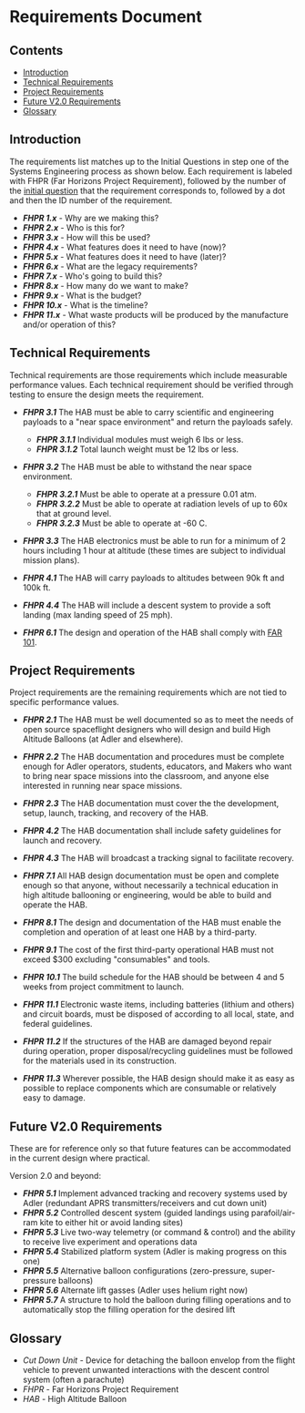 # Requirements Document

## Contents

* [Introduction](#introduction)
* [Technical Requirements](#technical_requirements)
* [Project Requirements](#project_requirements)
* [Future V2.0 Requirements](#future-v20-requirements)
* [Glossary](#glossary)

## Introduction

The requirements list matches up to the Initial Questions in step one of the Systems Engineering process as shown below. Each requirement is labeled with FHPR (Far Horizons Project Requirement), followed by the number of the [initial question](initial_questions.md) that the requirement corresponds to, followed by a dot and then the ID number of the requirement.

* ***FHPR 1.x*** - Why are we making this?
* ***FHPR 2.x*** - Who is this for?
* ***FHPR 3.x*** - How will this be used?
* ***FHPR 4.x*** - What features does it need to have (now)?
* ***FHPR 5.x*** - What features does it need to have (later)?
* ***FHPR 6.x*** - What are the legacy requirements?
* ***FHPR 7.x*** - Who's going to build this?
* ***FHPR 8.x*** - How many do we want to make?
* ***FHPR 9.x*** - What is the budget?
* ***FHPR 10.x*** - What is the timeline?
* ***FHPR 11.x*** - What waste products will be produced by the manufacture and/or operation of this?

## Technical Requirements

Technical requirements are those requirements which include measurable performance values. Each technical requirement should be verified through testing to ensure the design meets the requirement.

* ***FHPR 3.1*** The HAB must be able to carry scientific and engineering payloads to a "near space environment" and return the payloads safely.
    * ***FHPR 3.1.1*** Individual modules must weigh 6 lbs or less.
    * ***FHPR 3.1.2*** Total launch weight must be 12 lbs or less.
* ***FHPR 3.2*** The HAB must be able to withstand the near space environment.
    * ***FHPR 3.2.1*** Must be able to operate at a pressure 0.01 atm.
    * ***FHPR 3.2.2*** Must be able to operate at radiation levels of up to 60x that at ground level.
    * ***FHPR 3.2.3*** Must be able to operate at -60 C.
* ***FHPR 3.3*** The HAB electronics must be able to run for a minimum of 2 hours including 1 hour at altitude (these times are subject to individual mission plans).

* ***FHPR 4.1*** The HAB will carry payloads to altitudes between 90k ft and 100k ft.
* ***FHPR 4.4*** The HAB will include a descent system to provide a soft landing (max landing speed of 25 mph).

* ***FHPR 6.1*** The design and operation of the HAB shall comply with [FAR 101](https://www.ecfr.gov/cgi-bin/text-idx?rgn=div5&node=14:2.0.1.3.15).

## Project Requirements

Project requirements are the remaining requirements which are not tied to specific performance values.

* ***FHPR 2.1*** The HAB must be well documented so as to meet the needs of open source spaceflight designers who will design and build High Altitude Balloons (at Adler and elsewhere).
* ***FHPR 2.2*** The HAB documentation and procedures must be complete enough for Adler operators, students, educators, and Makers who want to bring near space missions into the classroom, and anyone else interested in running near space missions.
* ***FHPR 2.3*** The HAB documentation must cover the the development, setup, launch, tracking, and recovery of the HAB.

* ***FHPR 4.2*** The HAB documentation shall include safety guidelines for launch and recovery.
* ***FHPR 4.3*** The HAB will broadcast a tracking signal to facilitate recovery.

* ***FHPR 7.1*** All HAB design documentation must be open and complete enough so that anyone, without necessarily a technical education in high altitude ballooning or engineering, would be able to build and operate the HAB.

* ***FHPR 8.1*** The design and documentation of the HAB must enable the completion and operation of at least one HAB by a third-party.

* ***FHPR 9.1*** The cost of the first third-party operational HAB must not exceed $300 excluding "consumables" and tools.

* ***FHPR 10.1*** The build schedule for the HAB should be between 4 and 5 weeks from project commitment to launch.

* ***FHPR 11.1*** Electronic waste items, including batteries (lithium and others) and circuit boards, must be disposed of according to all local, state, and federal guidelines.
* ***FHPR 11.2*** If the structures of the HAB are damaged beyond repair during operation, proper disposal/recycling guidelines must be followed for the materials used in its construction.
* ***FHPR 11.3*** Wherever possible, the HAB design should make it as easy as possible to replace components which are consumable or relatively easy to damage.

## Future V2.0 Requirements

These are for reference only so that future features can be accommodated in the current design where practical.

Version 2.0 and beyond:

* ***FHPR 5.1*** Implement advanced tracking and recovery systems used by Adler (redundant APRS transmitters/receivers and cut down unit)
* ***FHPR 5.2*** Controlled descent system (guided landings using parafoil/air-ram kite to either hit or avoid landing sites)
* ***FHPR 5.3*** Live two-way telemetry (or command & control) and the ability to receive live experiment and operations data
* ***FHPR 5.4*** Stabilized platform system (Adler is making progress on this one)
* ***FHPR 5.5*** Alternative balloon configurations (zero-pressure, super-pressure balloons)
* ***FHPR 5.6*** Alternate lift gasses (Adler uses helium right now)
* ***FHPR 5.7*** A structure to hold the balloon during filling operations and to automatically stop the filling operation for the desired lift

## Glossary

* _Cut Down Unit_ - Device for detaching the balloon envelop from the flight vehicle to prevent unwanted interactions with the descent control system (often a parachute)
* _FHPR_ - Far Horizons Project Requirement
* _HAB_ - High Altitude Balloon
